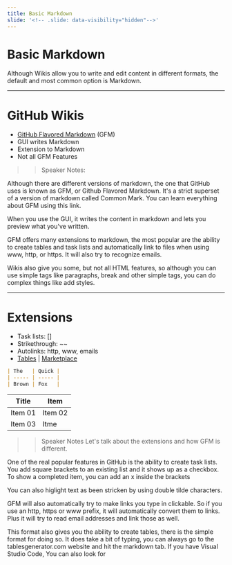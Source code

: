 ```yaml
---
title: Basic Markdown
slide: '<!-- .slide: data-visibility="hidden"-->'
---
```


<!-- .slide: data-state="layout-title" class="bg-dark"-->

# Basic Markdown

> >

Although Wikis allow you to write and edit content in different formats, the default and most common option is Markdown.

---

# GitHub Wikis

- [GitHub Flavored Markdown](https://github.github.com/gfm/) (GFM)
- GUI writes Markdown
- Extension to Markdown
- Not all GFM Features

> > Speaker Notes:

Although there are different versions of markdown, the one that GitHub uses is known as GFM, or Github Flavored Markdown. It's a strict superset of a version of markdown called Common Mark. You can learn everything about GFM using this link.

When you use the GUI, it writes the content in markdown and lets you preview what you've written.

GFM offers many extensions to markdown, the most popular are the ability to create tables and task lists and automatically link to files when using www, http, or https. It will also try to recognize emails.

Wikis also give you some, but not all HTML features, so although you can use simple tags like paragraphs, break and other simple tags, you can do complex things like add styles.

---

# Extensions

- Task lists: []
- Strikethrough: ~~
- Autolinks: http, www, emails
- [Tables](https://www.tablesgenerator.com/) | [Marketplace](https://marketplace.visualstudio.com/items?itemName=pharndt.vscode-markdown-table)

```md
| The   | Quick |
| ----- | ----- |
| Brown | Fox   |
```

| Title   | Item    |
| ------- | ------- |
| Item 01 | Item 02 |
| Item 03 | Itme    |

> > Speaker Notes
> > Let's talk about the extensions and how GFM is different.

One of the real popular features in GitHub is the ability to create task lists. You add square brackets to an existing list and it shows up as a checkbox. To show a completed item, you can add an x inside the brackets

You can also higlight text as been stricken by using double tilde characters.

GFM will also automatically try to make links you type in clickable. So if you use an http, https or www prefix, it will automatically convert them to links. Plus it will try to read email addresses and link those as well.

This format also gives you the ability to create tables, there is the simple format for doing so. It does take a bit of typing, you can always go to the tablesgenerator.com website and hit the markdown tab. If you have Visual Studio Code, You can also look for
